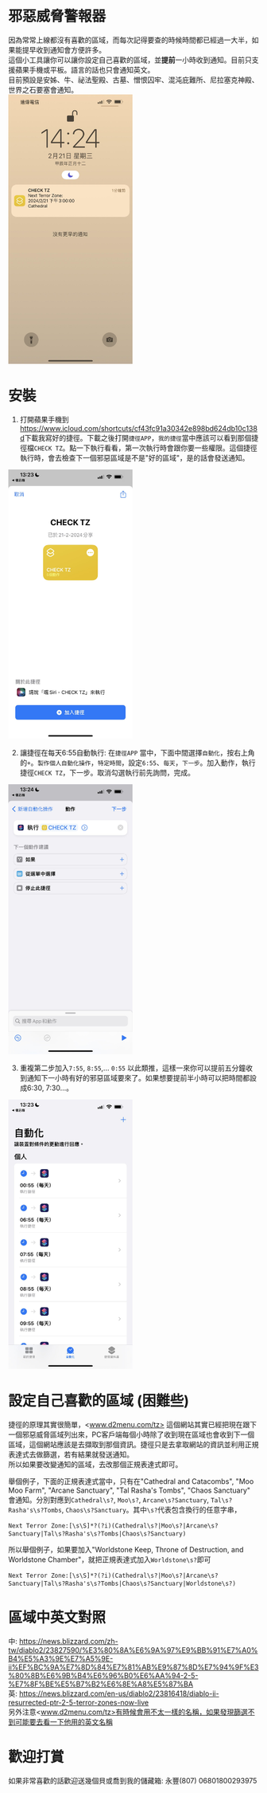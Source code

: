# 邪惡威脅警報器
因為常常上線都沒有喜歡的區域，而每次記得要查的時候時間都已經過一大半，如果能提早收到通知會方便許多。  
這個小工具讓你可以讓你設定自己喜歡的區域，並**提前**一小時收到通知。目前只支援蘋果手機或平板。語言的話也只會通知英文。  
目前預設是安姊、牛、祕法聖殿、古墓、憎恨囚牢、混沌庇難所、尼拉塞克神殿、世界之石要塞會通知。  
<img src='notification-sample.jpg' width='250'>

# 安裝
1. 打開蘋果手機到<https://www.icloud.com/shortcuts/cf43fc91a30342e898bd624db10c138d>下載我寫好的捷徑。下載之後打開`捷徑APP`，`我的捷徑`當中應該可以看到那個捷徑檔`CHECK TZ`。點一下執行看看，第一次執行時會跟你要一些權限。這個捷徑執行時，會去檢查下一個邪惡區域是不是"好的區域"，是的話會發送通知。  
<img src='get-shortcus.jpg' width='250'>

2. 讓捷徑在每天6:55自動執行: 在`捷徑APP` 當中，下面中間選擇`自動化`，按右上角的`+`。`製作個人自動化操作`，`特定時間`，設定`6:55`、`每天`，`下一步`。加入動作，執行捷徑`CHECK TZ`，下一步。取消勾選執行前先詢問，完成。  
<img src='automate-shortcut.jpg' width='250'>

3. 重複第二步加入`7:55`, `8:55`,... `0:55` 以此類推，這樣一來你可以提前五分鐘收到通知下一小時有好的邪惡區域要來了。如果想要提前半小時可以把時間都設成6:30, 7:30...。  
<img src='automate-shortcut-2.jpg' width='250'>

# 設定自己喜歡的區域 (困難些)
捷徑的原理其實很簡單，<www.d2menu.com/tz> 這個網站其實已經把現在跟下一個邪惡威脅區域列出來，PC客戶端每個小時除了收到現在區域也會收到下一個區域，這個網站應該是去擷取到那個資訊。捷徑只是去拿取網站的資訊並利用正規表達式去做篩選，若有結果就發送通知。  
所以如果要改變通知的區域，去改那個正規表達式即可。  

舉個例子，下面的正規表達式當中，只有在"Cathedral and Catacombs", "Moo Moo Farm", "Arcane Sanctuary", "Tal Rasha's Tombs", "Chaos Sanctuary" 會通知。分別對應到`Cathedral\s?`, `Moo\s?`, `Arcane\s?Sanctuary`, `Tal\s?Rasha's\s?Tombs`, `Chaos\s?Sanctuary`。其中`\s?`代表包含換行的任意字串，
```
Next Terror Zone:[\s\S]*?(?i)(Cathedral\s?|Moo\s?|Arcane\s?Sanctuary|Tal\s?Rasha's\s?Tombs|Chaos\s?Sanctuary)
```
所以舉個例子，如果要加入"Worldstone Keep, Throne of Destruction, and Worldstone Chamber"，就把正規表達式加入`Worldstone\s?`即可
```
Next Terror Zone:[\s\S]*?(?i)(Cathedral\s?|Moo\s?|Arcane\s?Sanctuary|Tal\s?Rasha's\s?Tombs|Chaos\s?Sanctuary|Worldstone\s?)
```

# 區域中英文對照
中: <https://news.blizzard.com/zh-tw/diablo2/23827590/%E3%80%8A%E6%9A%97%E9%BB%91%E7%A0%B4%E5%A3%9E%E7%A5%9E-ii%EF%BC%9A%E7%8D%84%E7%81%AB%E9%87%8D%E7%94%9F%E3%80%8B%E6%9B%B4%E6%96%B0%E6%AA%94-2-5-%E7%8F%BE%E5%B7%B2%E6%8E%A8%E5%87%BA>  
英: <https://news.blizzard.com/en-us/diablo2/23816418/diablo-ii-resurrected-ptr-2-5-terror-zones-now-live>  
另外注意<www.d2menu.com/tz>有時候會用不太一樣的名稱，如果發現篩選不到可能要去看一下他用的英文名稱


# 歡迎打賞
如果非常喜歡的話歡迎送幾個貝或喬到我的儲藏箱: 永豐(807) 06801800293975
